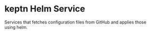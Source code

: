 # keptn Helm Service

Services that fetches configuration files from GitHub and applies those using helm.
